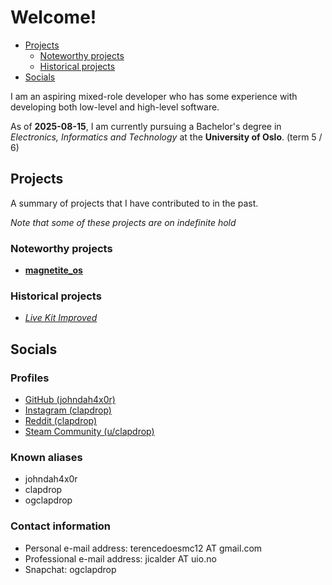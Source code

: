 # Welcome!
- [Projects](#projects)
    - [Noteworthy projects](#lookatme)
    - [Historical projects](#histproj)
- [Socials](#socials)

I am an aspiring mixed-role developer who has some experience
with developing both low-level and high-level software.

As of **2025-08-15**, I am currently pursuing a Bachelor's
degree in *Electronics, Informatics and Technology* at the
**University of Oslo**. (term 5 / 6)

## <a name="projects"></a> Projects
A summary of projects that I have contributed to in the past.

*Note that some of these projects are on indefinite hold*

### <a name="lookatme"></a> Noteworthy projects
- [**magnetite_os**](magnetite_os/)

### <a name="histproj"></a> Historical projects
- [*Live Kit Improved*](https://github.com/johndah4x0r/livekit-improved)


## <a name="socials"></a> Socials

### <a name="profiles"></a> Profiles
- [GitHub (johndah4x0r)](https://github.com/johndah4x0r/)
- [Instagram (clapdrop)](https://instagram.com/clapdrop)
- [Reddit (clapdrop)](https://reddit.com/u/clapdrop)
- [Steam Community (u/clapdrop)](https://steamcommunity.com/id/clapdrop)

### Known aliases
- johndah4x0r
- clapdrop
- ogclapdrop

### Contact information
- Personal e-mail address: terencedoesmc12 AT gmail.com
- Professional e-mail address: jicalder AT uio.no
- Snapchat: ogclapdrop